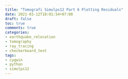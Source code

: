 ```yaml
---
title: "Tomografi Simulps12 Part 6 Plotting Residuals"
date: 2021-03-12T10:01:54+07:00
draft: false
toc: true
comments: true
categories:
- earthquake_relocation
- tomography
- ray_tracing
- checkerboard_test
tags:
- cygwin
- python
- simulps12
---
```


